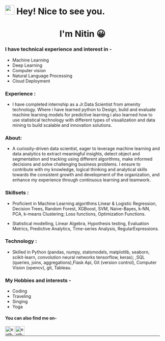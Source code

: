 <h1><img src="https://emojis.slackmojis.com/emojis/images/1531849430/4246/blob-sunglasses.gif?1531849430" width="30"/> Hey! Nice to see you.</h1>
<h1 align="center">I'm Nitin 😀</h1>

### I have technical experience and interest in -
* Machine Learning
* Deep Learning
* Computer vision 
* Natural Language Processing 
* Cloud Deployment


<h3>Experience :</h3>

* I have completed internship as a Jr.Data Scientist from amenity technology. Where i have learned python to Design, bulid and evaluate machine learning models for predictive learning.i also learned how to use statistical technology with different types of visualization and data mining to build scalable and innovation solutions.


<h3 align="left">About:</h3>

* A curiosity-driven data scientist, eager to leverage machine learning and data analytics to extract meaningful insights, detect object and segmentation and tracking using different algorithms, make informed decisions and solve challenging business problems. I ensure to contribute with my knowledge, logical thinking and analytical skills towards the consistent growth and development of the organization, and enhance my experience through continuous learning and teamwork.

<h3>Skillsets :</h3>

* Proficient in Machine Learning algorithms Linear & Logistic Regression, Decision Trees, Random Forest, XGBoost, SVM, Naive-Bayes, k-NN, PCA, k-means Clustering; Loss functions, Optimization Functions.

* Statistical modelling, Linear Algebra, Hypothesis testing, Evaluation Metrics, Predictive Analytics, Time-series Analysis, RegularExpressions.


<h3>Technology :</h3>

* Skilled in Python (pandas, numpy, statsmodels, matplotlib, seaborn, scikit-learn, convolution neural networks tensorflow, keras); ,SQL (queries, joins, aggregations),Flask Api, Git (version control), Computer Vision (opencv), git, Tableau.



### My Hobbies and interests -
* Coding
* Traveling
* Singing
* Yoga



<!-- <hr>

<p><img width="200" src="https:&#x2F;&#x2F;instagram.flwo4-1.fna.fbcdn.net&#x2F;v&#x2F;t51.2885-15&#x2F;sh0.08&#x2F;e35&#x2F;s640x640&#x2F;154299027_702927223737487_3316660563751783251_n.jpg?tp&#x3D;1&amp;_nc_ht&#x3D;instagram.flwo4-1.fna.fbcdn.net&amp;_nc_cat&#x3D;107&amp;_nc_ohc&#x3D;EB4ZbXhG1MIAX_X7uls&amp;oh&#x3D;0f1962630e688514ffc312a6ef83d313&amp;oe&#x3D;60688FC2" /> <img width="200" src="https:&#x2F;&#x2F;instagram.flwo4-1.fna.fbcdn.net&#x2F;v&#x2F;t51.2885-15&#x2F;sh0.08&#x2F;e35&#x2F;s640x640&#x2F;152823526_174537657553375_254380529862366324_n.jpg?tp&#x3D;1&amp;_nc_ht&#x3D;instagram.flwo4-1.fna.fbcdn.net&amp;_nc_cat&#x3D;107&amp;_nc_ohc&#x3D;O6xxL36t11IAX8-25ur&amp;oh&#x3D;6c28c16b56aa43f5bcd0a5cc9384ec28&amp;oe&#x3D;60411750" /> <img width="200" src="https:&#x2F;&#x2F;instagram.flwo4-2.fna.fbcdn.net&#x2F;v&#x2F;t51.2885-15&#x2F;sh0.08&#x2F;e35&#x2F;c149.0.781.781a&#x2F;s640x640&#x2F;152013126_4328412427197138_5736411879368288581_n.jpg?tp&#x3D;1&amp;_nc_ht&#x3D;instagram.flwo4-2.fna.fbcdn.net&amp;_nc_cat&#x3D;106&amp;_nc_ohc&#x3D;8f2IpAlp_OMAX_1scup&amp;oh&#x3D;e58960d73dbe0e8dd5ec0b79bfdadd83&amp;oe&#x3D;6066A23D" /></p>
<p>Above are the last 3 pictures posted by <a href="https://www.instagram.com/c17hawke/" target="_blank"><br>@c17hawke!</a> on Instagram</p>

<hr> -->

#### You can also find me on- 

[<img align="left" alt="entbappy | LinkedIn" width="30px" src="https://img.icons8.com/color/48/000000/linkedin.png" />][linkedin]
[<img align="left" alt="entbappy | Twitter" width="30px" src="https://img.icons8.com/fluent/48/000000/twitter.png" />][twitter]

<br>

<hr>

[linkedin]: https://www.linkedin.com/in/nitin-ravat-32367914b/
[twitter]: https://twitter.com/RAVATNITINMANS1


